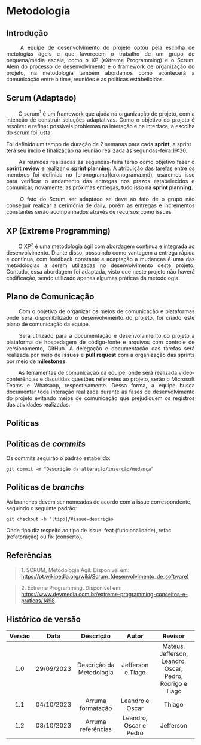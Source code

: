 # Metodologia 

## Introdução
<p align= "justify">&emsp;&emsp; A equipe de desenvolvimento do projeto optou pela escolha de metologias ágeis e que favorecem o trabalho de um grupo de pequena/média escala, como o XP (eXtreme Programming) e o Scrum. Além do processo de desenvolvimento e o framework de organização do projeto, na metodologia também abordamos como acontecerá a comunicação entre o time, reuniões e as políticas estabelicidas. </p>

## Scrum (Adaptado)
<p align= "justify">&emsp;&emsp; O scrum<a href="#1"><sup>1</sup></a> é um framework que ajuda na organização de projeto, com a intenção de construir soluções adaptativas. Como o objetivo do projeto é resolver e refinar possíveis problemas na interação e na interface, a escolha do scrum foi justa. <br></p>
Foi definido um tempo de duração de 2 semanas para cada <strong>sprint</strong>, a sprint terá seu início e finalização na reunião realizada às segundas-feira 19:30. <p align= "justify">&emsp;&emsp; As reuniões realizadas às segundas-feira terão como objetivo fazer o <strong>sprint review</strong> e realizar o <strong>sprint planning</strong>. A atribuição das tarefas entre os membros foi definida no [cronograma](cronograma.md), usaremos isso para verificar o andamento das entregas nos prazos estabelecidos e comunicar, novamente, as próximas entregas, tudo isso na <strong>sprint planning</strong>.<br></p>
<p align= "justify">&emsp;&emsp; O fato do Scrum ser adaptado se deve ao fato de o grupo não conseguir realizar a cerimônia de daily, porém as entregas e incrementos constantes serão acompanhados através de recursos como issues. </p>

## XP (Extreme Programming)
<p align= "justify">&emsp;&emsp; O XP<a href="#2"><sup>2</sup></a> é uma metodologia ágil com abordagem contínua e integrada ao desenvolvimento. Diante disso, possuindo como vantagem a entrega rápida e contínua, com feedback constante e adaptação a mudanças é uma das metodologias a serem utilizadas no desenvolvimento deste projeto. Contudo, essa abordagem foi adaptada, visto que neste projeto não haverá codificação, sendo utilizado apenas algumas práticas da metodologia. </p>

## Plano de Comunicação
<p align= "justify">&emsp;&emsp; Com o objetivo de organizar os meios de comunicação e plataformas onde será disponibilizado o desenvolvimento do projeto, foi criado este plano de comunicação da equipe.</p> 

<p align= "justify">&emsp;&emsp; Será utilizado para a documentação e desenvolvimento do projeto a plataforma de hospedagem de código-fonte e arquivos com controle de versionamento, GitHub. A delegação e documentação das tarefas será realizada por meio de <strong>issues</strong> e <strong>pull request</strong> com a organização das sprints por meio de <strong>milestones</strong>.</p> 

<p align= "justify">&emsp;&emsp; As ferramentas de comunicação da equipe, onde será realizada video-conferências e discutidas questões referentes ao projeto, serão o Microsoft Teams e Whatsaap, respectivamente. Dessa forma, a equipe busca documentar toda interação realizada durante as fases de desenvolvimento do projeto evitando meios de comunicação que prejudiquem os registros das atividades realizadas. </p>

## Políticas

## Políticas de <i>commits</i>
Os commits seguirão o padrão estabelido: <br>

    git commit -m "Descrição da alteração/inserção/mudança"

## Políticas de <i>branchs</i>
As branches devem ser nomeadas de acordo com a issue correspondente, seguindo o seguinte padrão: <br>

    git checkout -b "[tipo]/#issue-descrição

Onde tipo diz respeito ao tipo de issue: feat (funcionalidade), refac (refatoração) ou fix (conserto).

## Referências

> <p id="1">1. SCRUM, Metodologia Ágil. Disponível em: <a href="https://pt.wikipedia.org/wiki/Scrum_(desenvolvimento_de_software)">https://pt.wikipedia.org/wiki/Scrum_(desenvolvimento_de_software)</a></p>

> <p id="2">2. Extreme Programming. Disponível em: <a href="https://www.devmedia.com.br/extreme-programming-conceitos-e-praticas/1498">https://www.devmedia.com.br/extreme-programming-conceitos-e-praticas/1498</a></p>

## Histórico de versão
<center>

| Versão |    Data    |      Descrição       |  Autor  | Revisor |
| :----: | :--------: | :------------------: | :-----: | :-----: |
|  1.0   | 29/09/2023 | Descrição da Metodologia | Jefferson e Tiago | Mateus, Jefferson, Leandro, Oscar, Pedro, Rodrigo e Tiago  |
| 1.1 | 04/10/2023 | Arruma formatação | Leandro e Oscar | Thiago |
| 1.2 | 08/10/2023 | Arruma referências | Leandro, Oscar e Pedro | Jefferson |

</center>